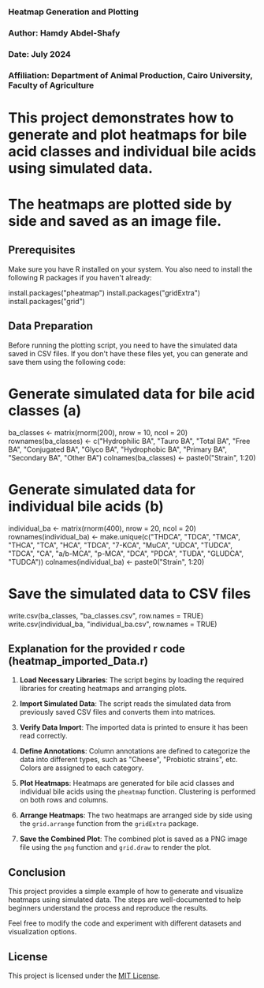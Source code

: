 ### Heatmap Generation and Plotting

### Author: Hamdy Abdel-Shafy
### Date: July 2024
### Affiliation: Department of Animal Production, Cairo University, Faculty of Agriculture

# This project demonstrates how to generate and plot heatmaps for bile acid classes and individual bile acids using simulated data. 
# The heatmaps are plotted side by side and saved as an image file.

## Prerequisites

Make sure you have R installed on your system. You also need to install the following R packages if you haven't already:

install.packages("pheatmap")
install.packages("gridExtra")
install.packages("grid")

## Data Preparation

Before running the plotting script, you need to have the simulated data saved in CSV files. 
If you don't have these files yet, you can generate and save them using the following code:

# Generate simulated data for bile acid classes (a)
ba_classes <- matrix(rnorm(200), nrow = 10, ncol = 20)
rownames(ba_classes) <- c("Hydrophilic BA", "Tauro BA", "Total BA", "Free BA", 
                          "Conjugated BA", "Glyco BA", "Hydrophobic BA", 
                          "Primary BA", "Secondary BA", "Other BA")
colnames(ba_classes) <- paste0("Strain", 1:20)

# Generate simulated data for individual bile acids (b)
individual_ba <- matrix(rnorm(400), nrow = 20, ncol = 20)
rownames(individual_ba) <- make.unique(c("THDCA", "TDCA", "TMCA", "THCA", "TCA", "HCA", 
                             "TDCA", "7-KCA", "MuCA", "UDCA", "TUDCA", "TDCA", 
                             "CA", "a/b-MCA", "p-MCA", "DCA", "PDCA", "TUDA", 
                             "GLUDCA", "TUDCA"))
colnames(individual_ba) <- paste0("Strain", 1:20)

# Save the simulated data to CSV files
write.csv(ba_classes, "ba_classes.csv", row.names = TRUE)
write.csv(individual_ba, "individual_ba.csv", row.names = TRUE)



## Explanation for the provided r code (heatmap_imported_Data.r)

1. **Load Necessary Libraries**:
   The script begins by loading the required libraries for creating heatmaps and arranging plots.

2. **Import Simulated Data**:
   The script reads the simulated data from previously saved CSV files and converts them into matrices.

3. **Verify Data Import**:
   The imported data is printed to ensure it has been read correctly.

4. **Define Annotations**:
   Column annotations are defined to categorize the data into different types, such as "Cheese", "Probiotic strains", etc. Colors are assigned to each category.

5. **Plot Heatmaps**:
   Heatmaps are generated for bile acid classes and individual bile acids using the `pheatmap` function. Clustering is performed on both rows and columns.

6. **Arrange Heatmaps**:
   The two heatmaps are arranged side by side using the `grid.arrange` function from the `gridExtra` package.

7. **Save the Combined Plot**:
   The combined plot is saved as a PNG image file using the `png` function and `grid.draw` to render the plot.

## Conclusion

This project provides a simple example of how to generate and visualize heatmaps using simulated data. 
The steps are well-documented to help beginners understand the process and reproduce the results.

Feel free to modify the code and experiment with different datasets and visualization options.


## License

This project is licensed under the [MIT License](LICENSE).
